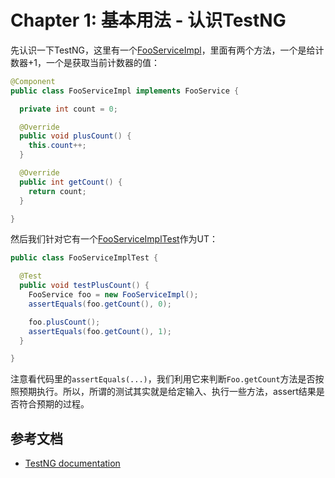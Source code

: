 # Chapter 1: 基本用法 - 认识TestNG

先认识一下TestNG，这里有一个[FooServiceImpl][src-FooServiceImpl]，里面有两个方法，一个是给计数器+1，一个是获取当前计数器的值：

```java
@Component
public class FooServiceImpl implements FooService {

  private int count = 0;

  @Override
  public void plusCount() {
    this.count++;
  }

  @Override
  public int getCount() {
    return count;
  }

}
```

然后我们针对它有一个[FooServiceImplTest][src-ex1-FooServiceImplTest]作为UT：

```java
public class FooServiceImplTest {

  @Test
  public void testPlusCount() {
    FooService foo = new FooServiceImpl();
    assertEquals(foo.getCount(), 0);

    foo.plusCount();
    assertEquals(foo.getCount(), 1);
  }

}
```

注意看代码里的`assertEquals(...)`，我们利用它来判断`Foo.getCount`方法是否按照预期执行。所以，所谓的测试其实就是给定输入、执行一些方法，assert结果是否符合预期的过程。

## 参考文档
   
* [TestNG documentation][doc-testng-doc]

[doc-testng-doc]: http://testng.org/doc/documentation-main.html
[src-FooServiceImpl]: basic/src/main/java/me/chanjar/basic/service/FooServiceImpl.java
[src-ex1-FooServiceImplTest]: basic/src/test/java/me/chanjar/basic/testng/ex1/FooServiceImplTest.java

